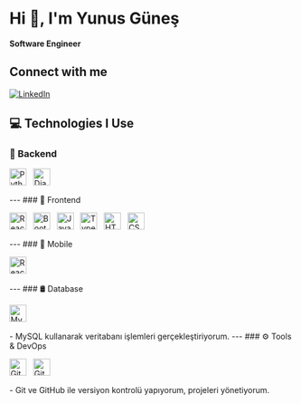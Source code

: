 # Hi 👋, I'm Yunus Güneş

**Software Engineer**

## Connect with me
[![LinkedIn](https://img.shields.io/badge/-LinkedIn-0077B5?style=flat&logo=linkedin&logoColor=white)](www.linkedin.com/in/yunusg)

## 💻 Technologies I Use

### 🧠 Backend
<p align="left">
  <img src="https://www.vectorlogo.zone/logos/python/python-icon.svg" alt="Python" width="30" height="30"/> &nbsp;
  <img src="https://www.vectorlogo.zone/logos/djangoproject/djangoproject-icon.svg" alt="Django" width="30" height="30"/> &nbsp;
</p>
---
### 🎨 Frontend
<p align="left">
  <img src="https://www.vectorlogo.zone/logos/reactjs/reactjs-icon.svg" alt="React" width="30" height="30"/> &nbsp;
  <img src="https://cdn.worldvectorlogo.com/logos/bootstrap-5-1.svg" alt="Bootstrap" width="30" height="30"/> &nbsp;
  <img src="https://www.vectorlogo.zone/logos/javascript/javascript-icon.svg" alt="JavaScript" width="30" height="30"/> &nbsp;
  <img src="https://www.vectorlogo.zone/logos/typescriptlang/typescriptlang-icon.svg" alt="TypeScript" width="30" height="30"/> &nbsp;
  <img src="https://www.vectorlogo.zone/logos/w3_html5/w3_html5-icon.svg" alt="HTML" width="30" height="30"/> &nbsp;
  <img src="https://www.vectorlogo.zone/logos/w3_css/w3_css-icon.svg" alt="CSS" width="30" height="30"/> &nbsp;
</p>
---
### 📱 Mobile
<p align="left">
  <img src="https://reactnative.dev/img/header_logo.svg" alt="React Native" width="30" height="30"/> &nbsp;
</p>
---
### 🛢️ Database
<p align="left">
  <img src="https://www.vectorlogo.zone/logos/mysql/mysql-icon.svg" alt="MySQL" width="30" height="30"/> &nbsp;
</p>
- MySQL kullanarak veritabanı işlemleri gerçekleştiriyorum.
---
### ⚙️ Tools & DevOps
<p align="left">
  <img src="https://www.vectorlogo.zone/logos/git-scm/git-scm-icon.svg" alt="Git" width="30" height="30"/> &nbsp;
  <img src="https://www.vectorlogo.zone/logos/github/github-icon.svg" alt="GitHub" width="30" height="30"/> &nbsp;
</p>
- Git ve GitHub ile versiyon kontrolü yapıyorum, projeleri yönetiyorum.

